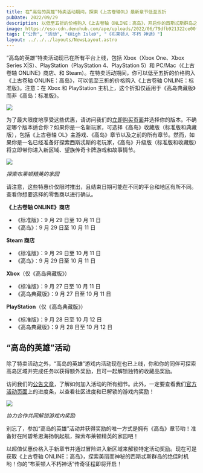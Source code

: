 ```yaml
---
title: 在“高岛的英雄”特卖活动期间，探索《上古卷轴OL》最新章节低至五折
pubDate: 2022/09/29
description: 以低至五折的价格购入《上古卷轴 ONLINE：高岛》，开启你的西斯忒斯群岛之旅。
image: https://eso-cdn.denohub.com/ape/uploads/2022/06/79dfb921322ce00f31088c17a0fceb7c.jpg
tags: ["公告", "活动", "《High Isle》", "《布莱顿人 不朽 神话》"]
layout: ../../../layouts/NewsLayout.astro
---
```


“高岛的英雄”特卖活动现已在所有平台上线，包括 Xbox（Xbox One、Xbox Series X|S）、PlayStation（PlayStation 4、PlayStation
5）和 PC/Mac（《上古卷轴 ONLINE》商店、和 Steam）。在特卖活动期间，你可以低至五折的价格购入《上古卷轴
ONLINE：高岛》，可以低至三折的价格购入《上古卷轴 ONLINE：标准版》。注意：在 Xbox 和 PlayStation
主机上，这个折扣仅适用于《高岛典藏版》而非《高岛：标准版》。

![](null)

为了最大限度地享受这些优惠，请访问我们的[立即购买页面](https://www.elderscrollsonline.com/cn/joinus)并选择你的版本。不确定哪个版本适合你？如果你是一名新玩家，可选择《高岛》收藏版（标准版和典藏版），包括《上古卷轴
OL》主游戏、《高岛》章节以及之前的所有章节。然而，如果你是一名已经准备好探索西斯忒斯的老玩家，《高岛》升级版（标准版和收藏版）将立即带你进入新区域、望族传奇卡牌游戏和故事情节。

![](https://eso-cdn.denohub.com/ape/uploads/2022/09/5cf9ccdc48b70c3818b68d0bafcee9e8.jpg)

_探索布莱顿精英的家园_

请注意，这些特惠价仅限时推出，且结束日期可能在不同的平台和地区有所不同。查看你想要选择的零售商以进行确认。

**《上古卷轴 ONLINE》商店**

- 《标准版》：9 月 29 日至 10 月 11 日
- 《高岛》：9 月 29 日至 10 月 11 日

**Steam 商店**

- 《标准版》：9 月 29 日至 10 月 11 日
- 《高岛》：9 月 29 日至 10 月 11 日

**Xbox**（仅《高岛典藏版》）

- 《标准版》：9 月 27 日至 10 月 11 日
- 《高岛典藏版》：9 月 27 日至 10 月 11 日

**PlayStation**（仅《高岛典藏版》）

- 《标准版》：9 月 28 日至 10 月 12 日
- 《高岛典藏版》：9 月 28 日至 10 月 12 日

## “高岛的英雄”活动

除了特卖活动之外，“高岛的英雄”游戏内活动现在也已上线，你和你的同伴可探索高岛区域并完成任务以获得额外奖励，且可一起解锁独特的收藏品奖励。

访问我们的[公告文章](/news/post/62811)，了解如何加入活动的所有细节。此外，一定要查看我们[官方活动页面](https://www.elderscrollsonline.com/cn/heroesofhighisle)上的进度条，以查看社区进度和已解锁的游戏内奖励！

![](https://eso-cdn.denohub.com/ape/uploads/2022/09/14ddd8b9d79ca3db94c465cc15dd29bf.jpg)

_协力合作共同解锁游戏内奖励_

别忘了，参加“高岛的英雄”活动并获得奖励的唯一方式是拥有《高岛》章节哟！准备好在阿碧希恩海扬帆起航，探索布莱顿精英的家园吧！

以超值优惠价格入手新章节并通过冒险进入新区域来解锁特定活动奖励。现在可是获取《上古卷轴
ONLINE：高岛》，探索美丽而神秘的西斯忒斯群岛的绝佳时机哟！你的“布莱顿人不朽神话”传奇征程即将开启！

